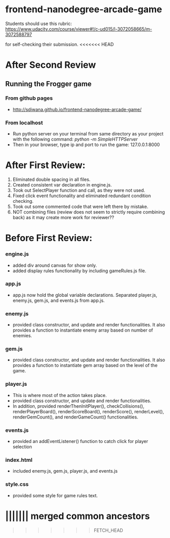 frontend-nanodegree-arcade-game
===============================

Students should use this rubric: https://www.udacity.com/course/viewer#!/c-ud015/l-3072058665/m-3072588797

for self-checking their submission.
<<<<<<< HEAD

# After Second Review
## Running the Frogger game

### From github pages
- http://sdiwana.github.io/frontend-nanodegree-arcade-game/

### From localhost
- Run python server on your terminal from same directory as your project with the following command:
*python -m SimpleHTTPServer*
- Then in your browser, type ip and port to run the game: 127.0.0.1:8000


# After First Review:
1. Eliminated double spacing in all files.
2. Created consistent var declaration in engine.js.
3. Took out SelectPlayer function and call, as they were not used.
4. Fixed click event functionality and eliminated redundant condition checking.
5. Took out some commented code that were left there by mistake.
6. NOT combining files (review does not seem to strictly require combining back) as it may create more work for reviewer??


# Before First Review:
### engine.js
- added div around canvas for show only.
- added display rules functionality by including gameRules.js file.

### app.js
- app.js now hold the global variable declarations.  Separated player.js, enemy.js, gem.js, and events.js from app.js.

### enemy.js
- provided class constructor, and update and render functionalities.  It also provides a function to instantiate enemy array based on number of enemies.

### gem.js
- provided class constructor, and update and render functionalities.  It also provides a function to instantiate gem array based on the level of the game.

### player.js
- This is where most of the action takes place.
- provided class constructor, and update and render functionalities.
- In addition, provided renderThenInitPlayer(), checkCollisions(), renderPlayerBoard(), renderScoreBoard(), renderScore(), renderLevel(), renderGemCount(), and renderGameCount() functionalities.

### events.js
- provided an addEventListener() function to catch click for player selection

### index.html
- included enemy.js, gem.js, player.js, and events.js

### style.css
- provided some style for game rules text.


||||||| merged common ancestors
=======



>>>>>>> FETCH_HEAD
